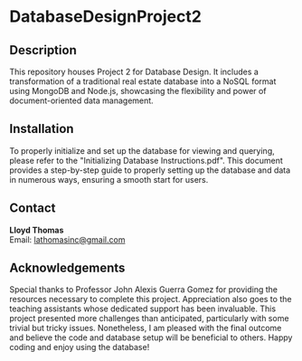 # DatabaseDesignProject2

## Description
This repository houses Project 2 for Database Design. It includes a transformation of a traditional real estate database into a NoSQL format using MongoDB and Node.js, showcasing the flexibility and power of document-oriented data management.

## Installation 
To properly initialize and set up the database for viewing and querying, please refer to the "Initializing Database Instructions.pdf". This document provides a step-by-step guide to properly setting up the database and data in numerous ways, ensuring a smooth start for users.

## Contact 
**Lloyd Thomas**  
Email: [lathomasinc@gmail.com](mailto:lathomasinc@gmail.com)

## Acknowledgements 
Special thanks to Professor John Alexis Guerra Gomez for providing the resources necessary to complete this project. Appreciation also goes to the teaching assistants whose dedicated support has been invaluable. This project presented more challenges than anticipated, particularly with some trivial but tricky issues. Nonetheless, I am pleased with the final outcome and believe the code and database setup will be beneficial to others. Happy coding and enjoy using the database!
